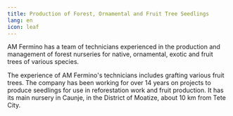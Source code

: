 ```yaml
---
title: Production of Forest, Ornamental and Fruit Tree Seedlings
lang: en
icon: leaf
---
```

AM Fermino has a team of technicians experienced in the production and management of forest nurseries for native, ornamental, exotic and fruit trees of various species.

The experience of AM Fermino's technicians includes grafting various fruit trees. The company has been working for over 14 years on projects to produce seedlings for use in reforestation work and fruit production. It has its main nursery in Caunje, in the District of Moatize, about 10 km from Tete City.



<!--EndFragment-->